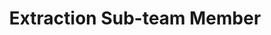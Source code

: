 ﻿---
layout: member
weight: 10000
name: Dina Shehata
project: Green Joule
title: Extraction Sub-team Member
img: /assets/images/members/Dina.jpg
email: dina.shehata117@gmail.com
biography: >
  Dina Shehata is a first year Engineering student.  She is very interested in making renewable energies more accessible and efficient and as a result is very committed to creating an optimal and cost-effect growth procedure for algae biofuel. Dina hopes to use her past research experience gained from previous biochemical research internships in order to be dedicated and contribute effectively to the project and more specifically Green Joule's extraction sub-team.

linkedin: www.linkedin.com/in/dina-shehata-210392147

---

